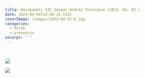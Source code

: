 ```yaml
---
title: Kecskeméti SZC Gáspár András Technikum (2023. 04. 03.)
date: 2023-04-04T19:40:22.533Z
coverImage: /images/2023-04-03-6.jpg
categories:
  - hirek
  - prevencio
excerpt: " "
---
```

 ﻿

![](/images/2023-04-03-7.jpg)

![](/images/2023-04-03-8.jpg)